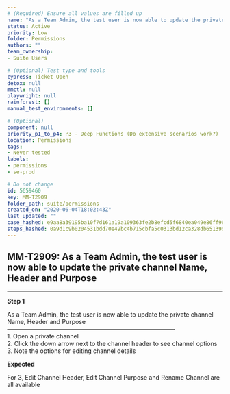 ```yaml
---
# (Required) Ensure all values are filled up
name: "As a Team Admin, the test user is now able to update the private channel Name, Header and Purpose"
status: Active
priority: Low
folder: Permissions
authors: ""
team_ownership: 
- Suite Users

# (Optional) Test type and tools
cypress: Ticket Open
detox: null
mmctl: null
playwright: null
rainforest: []
manual_test_environments: []

# (Optional)
component: null
priority_p1_to_p4: P3 - Deep Functions (Do extensive scenarios work?)
location: Permissions
tags: 
- Never tested
labels: 
- permissions
- se-prod

# Do not change
id: 5659460
key: MM-T2909
folder_path: suite/permissions
created_on: "2020-06-04T18:02:43Z"
last_updated: ""
case_hashed: e9aa8a39195ba10f7d161a19a109363fe2b8efcd5f6840ea049e86ff9603038716dc710aad0f8297f411e135b8a189fa
steps_hashed: 0a9d1c9b0204531bdd70e49bc4b715cbfa5c0313bd12ca328db65139db03a8c5281f972684e0fad8b8fb8dc6a9335b9b
---
```


## MM-T2909: As a Team Admin, the test user is now able to update the private channel Name, Header and Purpose

---

**Step 1**

As a Team Admin, the test user is now able to update the private channel Name, Header and Purpose\
————————————————————————————\
1\. Open a private channel\
2\. Click the down arrow next to the channel header to see channel options\
3\. Note the options for editing channel details

**Expected**

For 3, Edit Channel Header, Edit Channel Purpose and Rename Channel are all available
